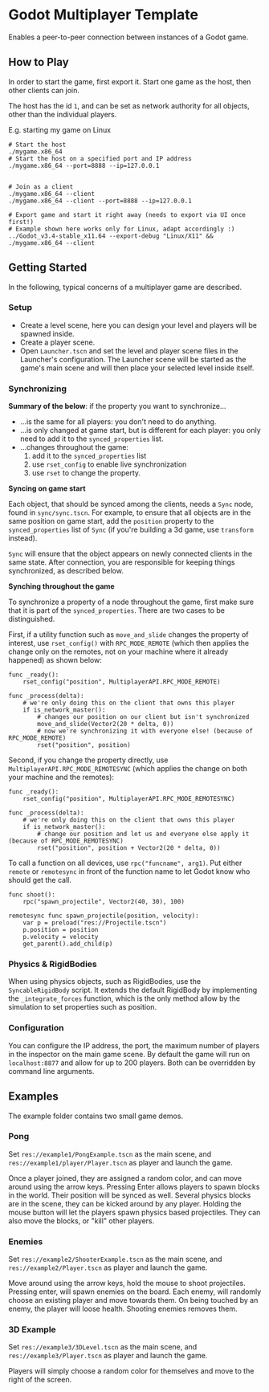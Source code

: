 # Godot Multiplayer Template

Enables a peer-to-peer connection between instances of a Godot game.

## How to Play

In order to start the game, first export it. Start one game as the host, then other clients can join.

The host has the id `1`, and can be set as network authority for all objects, other than the individual players.

E.g. starting my game on Linux

```
# Start the host
./mygame.x86_64
# Start the host on a specified port and IP address
./mygame.x86_64 --port=8888 --ip=127.0.0.1


# Join as a client
./mygame.x86_64 --client
./mygame.x86_64 --client --port=8888 --ip=127.0.0.1

# Export game and start it right away (needs to export via UI once first!)
# Example shown here works only for Linux, adapt accordingly :)
../Godot_v3.4-stable_x11.64 --export-debug "Linux/X11" && ./mygame.x86_64 --client
```

## Getting Started

In the following, typical concerns of a multiplayer game are described.

### Setup
* Create a level scene, here you can design your level and players will be spawned inside.
* Create a player scene.
* Open `Launcher.tscn` and set the level and player scene files in the Launcher's configuration. The Launcher scene will be started as the game's main scene and will then place your selected level inside itself.

### Synchronizing

**Summary of the below**: if the property you want to synchronize...
* ...is the same for all players: you don't need to do anything.
* ...is only changed at game start, but is different for each player: you only need to add it to the `synced_properties` list.
* ...changes throughout the game:
	1. add it to the `synced_properties` list
	2. use `rset_config` to enable live synchronization
	3. use `rset` to change the property.

**Syncing on game start**

Each object, that should be synced among the clients, needs a `Sync` node, found in `sync/sync.tscn`.
For example, to ensure that all objects are in the same position on game start, add the `position` property to the `synced_properties` list of `Sync` (if you're building a 3d game, use `transform` instead).

`Sync` will ensure that the object appears on newly connected clients in the same state.
After connection, you are responsible for keeping things synchronized, as described below.

**Synching throughout the game**

To synchronize a property of a node throughout the game, first make sure that it is part of the `synced_properties`.
There are two cases to be distinguished.

First, if a utility function such as `move_and_slide` changes the property of interest, use `rset_config()` with `RPC_MODE_REMOTE` (which then applies the change only on the remotes, not on your machine where it already happened) as shown below:
```
func _ready():
	rset_config("position", MultiplayerAPI.RPC_MODE_REMOTE)

func _process(delta):
	# we're only doing this on the client that owns this player
	if is_network_master():
		# changes our position on our client but isn't synchronized
		move_and_slide(Vector2(20 * delta, 0))
		# now we're synchronizing it with everyone else! (because of RPC_MODE_REMOTE)
		rset("position", position)
```

Second, if you change the property directly, use `MultiplayerAPI.RPC_MODE_REMOTESYNC` (which applies the change on both your machine and the remotes):
```
func _ready():
	rset_config("position", MultiplayerAPI.RPC_MODE_REMOTESYNC)

func _process(delta):
	# we're only doing this on the client that owns this player
	if is_network_master():
		# change our position and let us and everyone else apply it (because of RPC_MODE_REMOTESYNC)
		rset("position", position + Vector2(20 * delta, 0))
```

To call a function on all devices, use `rpc("funcname", arg1)`.
Put either `remote` or `remotesync` in front of the function name to let Godot know who should get the call.

```
func shoot():
	rpc("spawn_projectile", Vector2(40, 30), 100)

remotesync func spawn_projectile(position, velocity):
	var p = preload("res://Projectile.tscn")
	p.position = position
	p.velocity = velocity
	get_parent().add_child(p)
```

### Physics & RigidBodies
When using physics objects, such as RigidBodies, use the `SyncableRigidBody` script.
It extends the default RigidBody by implementing the `_integrate_forces` function, which is the only method allow by the simulation to set properties such as position.

### Configuration
You can configure the IP address, the port, the maximum number of players in the inspector on the main game scene. By default the game will run on `localhost:8877` and allow for up to 200 players. Both can be overridden by command line arguments.

## Examples

The example folder contains two small game demos.

### Pong

Set `res://example1/PongExample.tscn` as the main scene, and `res://example1/player/Player.tscn` as player and launch the game.

Once a player joined, they are assigned a random color, and can move around using the arrow keys. Pressing Enter allows players to spawn blocks in the world. Their position will be synced as well. Several physics blocks are in the scene, they can be kicked around by any player. Holding the mouse button will let the players spawn physics based projectiles. They can also move the blocks, or "kill" other players.

### Enemies

Set `res://example2/ShooterExample.tscn` as the main scene, and `res://example2/Player.tscn` as player and launch the game.

Move around using the arrow keys, hold the mouse to shoot projectiles. Pressing enter, will spawn enemies on the board. Each enemy, will randomly choose an existing player and move towards them. On being touched by an enemy, the player will loose health. Shooting enemies removes them.

### 3D Example

Set `res://example3/3DLevel.tscn` as the main scene, and `res://example3/Player.tscn` as player and launch the game.

Players will simply choose a random color for themselves and move to the right of the screen.
